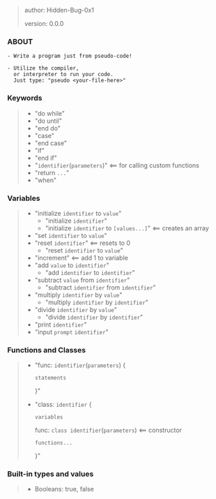 > author: Hidden-Bug-0x1
>
> version: 0.0.0

### ABOUT

```
- Write a program just from pseudo-code!

- Utilize the compiler,
  or interpreter to run your code.
  Just type: "pseudo <your-file-here>"
```

### Keywords

> - "do while"
> - "do until"
> - "end do"
> - "case"
> - "end case"
> - "if"
> - "end if"
> - "`identifier`(`parameters`)" <== for calling custom functions
> - "return `...`"
> - "when"

### Variables

> - "initialize `identifier` to `value`"
>   - "initialize `identifier`"
>   - "initialize `identifier` to `[values...]`" <== creates an array
> - "set `identifier` to `value`"
> - "reset `identifier`" <== resets to 0
>   - "reset `identifier` to `value`"
> - "increment" <== add 1 to variable
> - "add `value` to `identifier`"
>   - "add `identifier` to `identifier`"
> - "subtract `value` from `identifier`"
>   - "subtract `identifier` from `identifier`"
> - "multiply `identifier` by `value`"
>   - "multiply `identifier` by `identifier`"
> - "divide `identifier` by `value`"
>   - "divide `identifier` by `identifier`"
> - "print `identifier`"
> - "input `prompt` `identifier`"

### Functions and Classes

> - "func: `identifier`(`parameters`) {
>
>   `statements`
>
>   }"
>
> - "class: `identifier` {
>
>   `variables`
>
>   func: `class identifier`(`parameters`) <== constructor
>
>   `functions...`
>
>   }"

### Built-in types and values

> - Booleans: true, false
